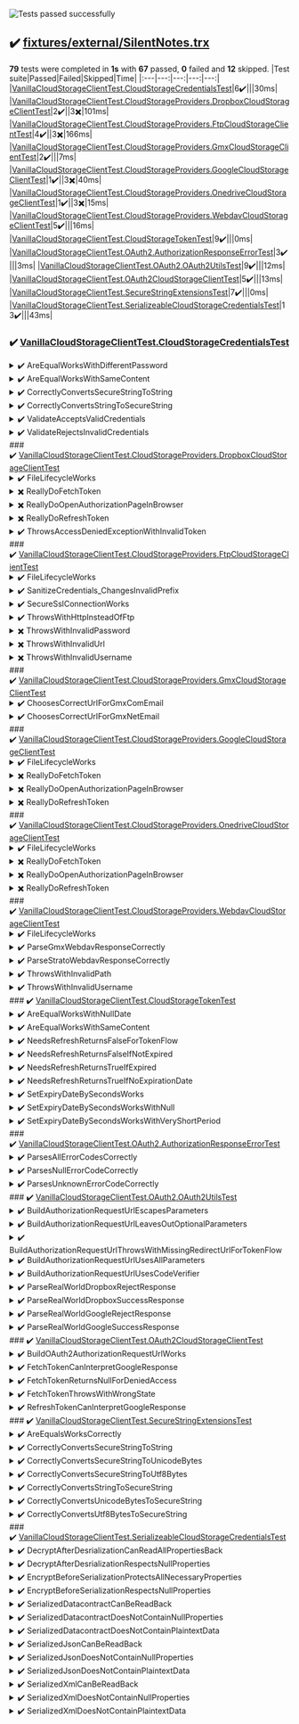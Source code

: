 ![Tests passed successfully](https://img.shields.io/badge/tests-67%20passed%2C%2012%20skipped-success)
## ✔️ <a id="user-content-r0" href="#r0">fixtures/external/SilentNotes.trx</a>
**79** tests were completed in **1s** with **67** passed, **0** failed and **12** skipped.
|Test suite|Passed|Failed|Skipped|Time|
|:---|---:|---:|---:|---:|
|[VanillaCloudStorageClientTest.CloudStorageCredentialsTest](#r0s0)|6✔️|||30ms|
|[VanillaCloudStorageClientTest.CloudStorageProviders.DropboxCloudStorageClientTest](#r0s1)|2✔️||3✖️|101ms|
|[VanillaCloudStorageClientTest.CloudStorageProviders.FtpCloudStorageClientTest](#r0s2)|4✔️||3✖️|166ms|
|[VanillaCloudStorageClientTest.CloudStorageProviders.GmxCloudStorageClientTest](#r0s3)|2✔️|||7ms|
|[VanillaCloudStorageClientTest.CloudStorageProviders.GoogleCloudStorageClientTest](#r0s4)|1✔️||3✖️|40ms|
|[VanillaCloudStorageClientTest.CloudStorageProviders.OnedriveCloudStorageClientTest](#r0s5)|1✔️||3✖️|15ms|
|[VanillaCloudStorageClientTest.CloudStorageProviders.WebdavCloudStorageClientTest](#r0s6)|5✔️|||16ms|
|[VanillaCloudStorageClientTest.CloudStorageTokenTest](#r0s7)|9✔️|||0ms|
|[VanillaCloudStorageClientTest.OAuth2.AuthorizationResponseErrorTest](#r0s8)|3✔️|||3ms|
|[VanillaCloudStorageClientTest.OAuth2.OAuth2UtilsTest](#r0s9)|9✔️|||12ms|
|[VanillaCloudStorageClientTest.OAuth2CloudStorageClientTest](#r0s10)|5✔️|||13ms|
|[VanillaCloudStorageClientTest.SecureStringExtensionsTest](#r0s11)|7✔️|||0ms|
|[VanillaCloudStorageClientTest.SerializeableCloudStorageCredentialsTest](#r0s12)|13✔️|||43ms|
### ✔️ <a id="user-content-r0s0" href="#r0s0">VanillaCloudStorageClientTest.CloudStorageCredentialsTest</a>
<details><summary>✔️ AreEqualWorksWithDifferentPassword</summary>
</details>
<details><summary>✔️ AreEqualWorksWithSameContent</summary>
</details>
<details><summary>✔️ CorrectlyConvertsSecureStringToString</summary>
</details>
<details><summary>✔️ CorrectlyConvertsStringToSecureString</summary>
</details>
<details><summary>✔️ ValidateAcceptsValidCredentials</summary>
</details>
<details><summary>✔️ ValidateRejectsInvalidCredentials</summary>
</details>
### ✔️ <a id="user-content-r0s1" href="#r0s1">VanillaCloudStorageClientTest.CloudStorageProviders.DropboxCloudStorageClientTest</a>
<details><summary>✔️ FileLifecycleWorks</summary>
</details>
<details><summary>✖️ ReallyDoFetchToken</summary>
</details>
<details><summary>✖️ ReallyDoOpenAuthorizationPageInBrowser</summary>
</details>
<details><summary>✖️ ReallyDoRefreshToken</summary>
</details>
<details><summary>✔️ ThrowsAccessDeniedExceptionWithInvalidToken</summary>
</details>
### ✔️ <a id="user-content-r0s2" href="#r0s2">VanillaCloudStorageClientTest.CloudStorageProviders.FtpCloudStorageClientTest</a>
<details><summary>✔️ FileLifecycleWorks</summary>
</details>
<details><summary>✔️ SanitizeCredentials_ChangesInvalidPrefix</summary>
</details>
<details><summary>✔️ SecureSslConnectionWorks</summary>
</details>
<details><summary>✔️ ThrowsWithHttpInsteadOfFtp</summary>
</details>
<details><summary>✖️ ThrowsWithInvalidPassword</summary>
</details>
<details><summary>✖️ ThrowsWithInvalidUrl</summary>
</details>
<details><summary>✖️ ThrowsWithInvalidUsername</summary>
</details>
### ✔️ <a id="user-content-r0s3" href="#r0s3">VanillaCloudStorageClientTest.CloudStorageProviders.GmxCloudStorageClientTest</a>
<details><summary>✔️ ChoosesCorrectUrlForGmxComEmail</summary>
</details>
<details><summary>✔️ ChoosesCorrectUrlForGmxNetEmail</summary>
</details>
### ✔️ <a id="user-content-r0s4" href="#r0s4">VanillaCloudStorageClientTest.CloudStorageProviders.GoogleCloudStorageClientTest</a>
<details><summary>✔️ FileLifecycleWorks</summary>
</details>
<details><summary>✖️ ReallyDoFetchToken</summary>
</details>
<details><summary>✖️ ReallyDoOpenAuthorizationPageInBrowser</summary>
</details>
<details><summary>✖️ ReallyDoRefreshToken</summary>
</details>
### ✔️ <a id="user-content-r0s5" href="#r0s5">VanillaCloudStorageClientTest.CloudStorageProviders.OnedriveCloudStorageClientTest</a>
<details><summary>✔️ FileLifecycleWorks</summary>
</details>
<details><summary>✖️ ReallyDoFetchToken</summary>
</details>
<details><summary>✖️ ReallyDoOpenAuthorizationPageInBrowser</summary>
</details>
<details><summary>✖️ ReallyDoRefreshToken</summary>
</details>
### ✔️ <a id="user-content-r0s6" href="#r0s6">VanillaCloudStorageClientTest.CloudStorageProviders.WebdavCloudStorageClientTest</a>
<details><summary>✔️ FileLifecycleWorks</summary>
</details>
<details><summary>✔️ ParseGmxWebdavResponseCorrectly</summary>
</details>
<details><summary>✔️ ParseStratoWebdavResponseCorrectly</summary>
</details>
<details><summary>✔️ ThrowsWithInvalidPath</summary>
</details>
<details><summary>✔️ ThrowsWithInvalidUsername</summary>
</details>
### ✔️ <a id="user-content-r0s7" href="#r0s7">VanillaCloudStorageClientTest.CloudStorageTokenTest</a>
<details><summary>✔️ AreEqualWorksWithNullDate</summary>
</details>
<details><summary>✔️ AreEqualWorksWithSameContent</summary>
</details>
<details><summary>✔️ NeedsRefreshReturnsFalseForTokenFlow</summary>
</details>
<details><summary>✔️ NeedsRefreshReturnsFalseIfNotExpired</summary>
</details>
<details><summary>✔️ NeedsRefreshReturnsTrueIfExpired</summary>
</details>
<details><summary>✔️ NeedsRefreshReturnsTrueIfNoExpirationDate</summary>
</details>
<details><summary>✔️ SetExpiryDateBySecondsWorks</summary>
</details>
<details><summary>✔️ SetExpiryDateBySecondsWorksWithNull</summary>
</details>
<details><summary>✔️ SetExpiryDateBySecondsWorksWithVeryShortPeriod</summary>
</details>
### ✔️ <a id="user-content-r0s8" href="#r0s8">VanillaCloudStorageClientTest.OAuth2.AuthorizationResponseErrorTest</a>
<details><summary>✔️ ParsesAllErrorCodesCorrectly</summary>
</details>
<details><summary>✔️ ParsesNullErrorCodeCorrectly</summary>
</details>
<details><summary>✔️ ParsesUnknownErrorCodeCorrectly</summary>
</details>
### ✔️ <a id="user-content-r0s9" href="#r0s9">VanillaCloudStorageClientTest.OAuth2.OAuth2UtilsTest</a>
<details><summary>✔️ BuildAuthorizationRequestUrlEscapesParameters</summary>
</details>
<details><summary>✔️ BuildAuthorizationRequestUrlLeavesOutOptionalParameters</summary>
</details>
<details><summary>✔️ BuildAuthorizationRequestUrlThrowsWithMissingRedirectUrlForTokenFlow</summary>
</details>
<details><summary>✔️ BuildAuthorizationRequestUrlUsesAllParameters</summary>
</details>
<details><summary>✔️ BuildAuthorizationRequestUrlUsesCodeVerifier</summary>
</details>
<details><summary>✔️ ParseRealWorldDropboxRejectResponse</summary>
</details>
<details><summary>✔️ ParseRealWorldDropboxSuccessResponse</summary>
</details>
<details><summary>✔️ ParseRealWorldGoogleRejectResponse</summary>
</details>
<details><summary>✔️ ParseRealWorldGoogleSuccessResponse</summary>
</details>
### ✔️ <a id="user-content-r0s10" href="#r0s10">VanillaCloudStorageClientTest.OAuth2CloudStorageClientTest</a>
<details><summary>✔️ BuildOAuth2AuthorizationRequestUrlWorks</summary>
</details>
<details><summary>✔️ FetchTokenCanInterpretGoogleResponse</summary>
</details>
<details><summary>✔️ FetchTokenReturnsNullForDeniedAccess</summary>
</details>
<details><summary>✔️ FetchTokenThrowsWithWrongState</summary>
</details>
<details><summary>✔️ RefreshTokenCanInterpretGoogleResponse</summary>
</details>
### ✔️ <a id="user-content-r0s11" href="#r0s11">VanillaCloudStorageClientTest.SecureStringExtensionsTest</a>
<details><summary>✔️ AreEqualsWorksCorrectly</summary>
</details>
<details><summary>✔️ CorrectlyConvertsSecureStringToString</summary>
</details>
<details><summary>✔️ CorrectlyConvertsSecureStringToUnicodeBytes</summary>
</details>
<details><summary>✔️ CorrectlyConvertsSecureStringToUtf8Bytes</summary>
</details>
<details><summary>✔️ CorrectlyConvertsStringToSecureString</summary>
</details>
<details><summary>✔️ CorrectlyConvertsUnicodeBytesToSecureString</summary>
</details>
<details><summary>✔️ CorrectlyConvertsUtf8BytesToSecureString</summary>
</details>
### ✔️ <a id="user-content-r0s12" href="#r0s12">VanillaCloudStorageClientTest.SerializeableCloudStorageCredentialsTest</a>
<details><summary>✔️ DecryptAfterDesrializationCanReadAllPropertiesBack</summary>
</details>
<details><summary>✔️ DecryptAfterDesrializationRespectsNullProperties</summary>
</details>
<details><summary>✔️ EncryptBeforeSerializationProtectsAllNecessaryProperties</summary>
</details>
<details><summary>✔️ EncryptBeforeSerializationRespectsNullProperties</summary>
</details>
<details><summary>✔️ SerializedDatacontractCanBeReadBack</summary>
</details>
<details><summary>✔️ SerializedDatacontractDoesNotContainNullProperties</summary>
</details>
<details><summary>✔️ SerializedDatacontractDoesNotContainPlaintextData</summary>
</details>
<details><summary>✔️ SerializedJsonCanBeReadBack</summary>
</details>
<details><summary>✔️ SerializedJsonDoesNotContainNullProperties</summary>
</details>
<details><summary>✔️ SerializedJsonDoesNotContainPlaintextData</summary>
</details>
<details><summary>✔️ SerializedXmlCanBeReadBack</summary>
</details>
<details><summary>✔️ SerializedXmlDoesNotContainNullProperties</summary>
</details>
<details><summary>✔️ SerializedXmlDoesNotContainPlaintextData</summary>
</details>